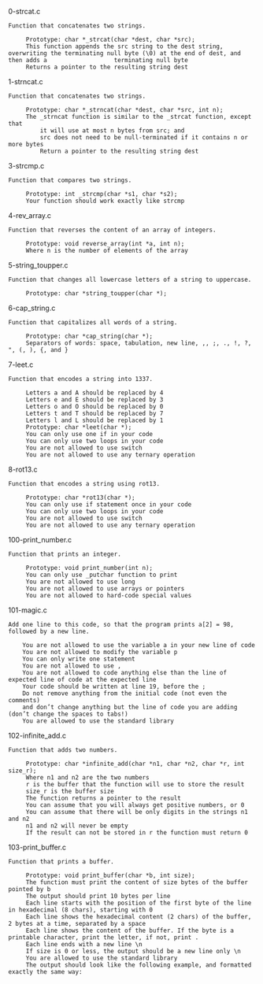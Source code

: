 0-strcat.c

	Function that concatenates two strings.

		 Prototype: char *_strcat(char *dest, char *src);
		 This function appends the src string to the dest string, overwriting the terminating null byte (\0) at the end of dest, and then adds a                   terminating null byte
		 Returns a pointer to the resulting string dest


1-strncat.c

	Function that concatenates two strings.

		 Prototype: char *_strncat(char *dest, char *src, int n);
		 The _strncat function is similar to the _strcat function, except that 
		     it will use at most n bytes from src; and
		     src does not need to be null-terminated if it contains n or more bytes
		     Return a pointer to the resulting string dest


3-strcmp.c

	Function that compares two strings.

		 Prototype: int _strcmp(char *s1, char *s2);
		 Your function should work exactly like strcmp


4-rev_array.c

	Function that reverses the content of an array of integers.

		 Prototype: void reverse_array(int *a, int n);
		 Where n is the number of elements of the array


5-string_toupper.c

	Function that changes all lowercase letters of a string to uppercase.

		 Prototype: char *string_toupper(char *);


6-cap_string.c

	Function that capitalizes all words of a string.

		 Prototype: char *cap_string(char *);
		 Separators of words: space, tabulation, new line, ,, ;, ., !, ?, ", (, ), {, and }


7-leet.c

	Function that encodes a string into 1337.

		 Letters a and A should be replaced by 4
		 Letters e and E should be replaced by 3
		 Letters o and O should be replaced by 0
		 Letters t and T should be replaced by 7
		 Letters l and L should be replaced by 1
		 Prototype: char *leet(char *);
		 You can only use one if in your code
		 You can only use two loops in your code
		 You are not allowed to use switch
		 You are not allowed to use any ternary operation

8-rot13.c

	Function that encodes a string using rot13.

		 Prototype: char *rot13(char *);
		 You can only use if statement once in your code
		 You can only use two loops in your code
		 You are not allowed to use switch
		 You are not allowed to use any ternary operation


100-print_number.c

	Function that prints an integer.

		 Prototype: void print_number(int n);
		 You can only use _putchar function to print
		 You are not allowed to use long
		 You are not allowed to use arrays or pointers
		 You are not allowed to hard-code special values


101-magic.c

	Add one line to this code, so that the program prints a[2] = 98, followed by a new line.

	    You are not allowed to use the variable a in your new line of code
	    You are not allowed to modify the variable p
	    You can only write one statement
	    You are not allowed to use ,
	    You are not allowed to code anything else than the line of expected line of code at the expected line
	    Your code should be written at line 19, before the ;
	    Do not remove anything from the initial code (not even the comments)
	    and don’t change anything but the line of code you are adding (don’t change the spaces to tabs!)
	    You are allowed to use the standard library


102-infinite_add.c

	Function that adds two numbers.

		 Prototype: char *infinite_add(char *n1, char *n2, char *r, int size_r);
		 Where n1 and n2 are the two numbers
		 r is the buffer that the function will use to store the result
		 size_r is the buffer size
		 The function returns a pointer to the result
		 You can assume that you will always get positive numbers, or 0
		 You can assume that there will be only digits in the strings n1 and n2
		 n1 and n2 will never be empty
		 If the result can not be stored in r the function must return 0



103-print_buffer.c

	Function that prints a buffer.

		 Prototype: void print_buffer(char *b, int size);
		 The function must print the content of size bytes of the buffer pointed by b
		 The output should print 10 bytes per line
		 Each line starts with the position of the first byte of the line in hexadecimal (8 chars), starting with 0
		 Each line shows the hexadecimal content (2 chars) of the buffer, 2 bytes at a time, separated by a space
		 Each line shows the content of the buffer. If the byte is a printable character, print the letter, if not, print .
		 Each line ends with a new line \n
		 If size is 0 or less, the output should be a new line only \n
		 You are allowed to use the standard library
		 The output should look like the following example, and formatted exactly the same way: